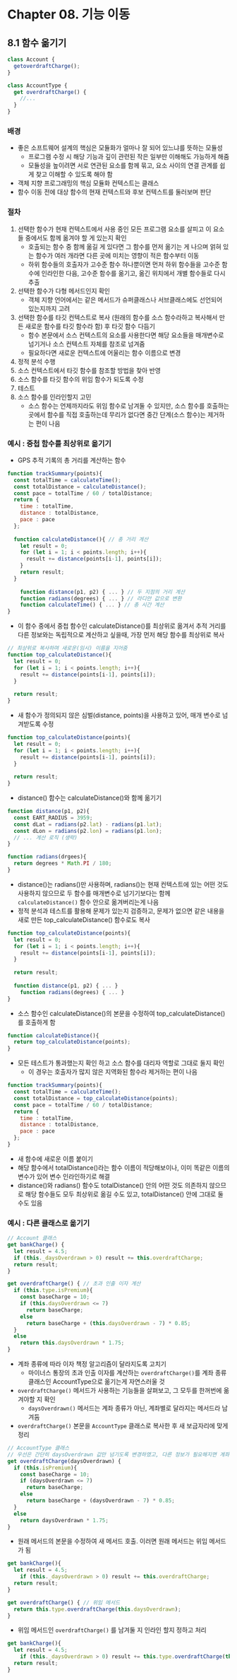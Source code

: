 # Chapter 08. 기능 이동



## 8.1 함수 옮기기

``` js
class Account {
  getoverdraftCharge();
}
```

``` js
class AccountType {
  get overdraftCharge() {
    //...
  }
}
```



### 배경

- 좋은 소프트웨어 설계의 핵심은 모듈화가 얼마나 잘 되어 있느냐를 뜻하는 모듈성
  - 프로그램 수정 시 해당 기능과 깊이 관련된 작은 일부만 이해해도 가능하게 해줌
  - 모듈성을 높이려면 서로 연관된 요소를 함께 묶고, 요소 사이의 연결 관계를 쉽게 찾고 이해할 수 있도록 해야 함
- 객체 지향 프로그래밍의 핵심 모듈화 컨텍스트는 클래스
- 함수 이동 전에 대상 함수의 현재 컨텍스트와 후보 컨텍스트를 둘러보며 판단



### 절차

1. 선택한 함수가 현재 컨텍스트에서 사용 중인 모든 프로그램 요소를 살피고 이 요소들 중에서도 함께 옮겨야 할 게 있는지 확인
   - 호출되는 함수 중 함께 옮길 게 있다면 그 함수를 먼저 옮기는 게 나으며 얽혀 있는 함수가 여러 개라면 다른 곳에 미치는 영향이 적은 함수부터 이동
   - 하위 함수들의 호출자가 고수준 함수 하나뿐이면 먼저 하위 함수들을 고수준 함수에 인라인한 다음, 고수준 함수를 옮기고, 옮긴 위치에서 개별 함수들로 다시 추출
2. 선택한 함수가 다형 메서드인지 확인
   - 객체 지향 언어에서는 같은 메서드가 슈퍼클래스나 서브클래스에도 선언되어 있는지까지 고려
3. 선택한 함수를 타깃 컨텍스트로 복사 (원래의 함수를 소스 함수라하고 복사해서 만든 새로운 함수를 타깃 함수라 함) 후 타깃 함수 다듬기
   - 함수 본문에서 소스 컨텍스트의 요소를 사용한다면 해당 요소들을 매개변수로 넘기거나 소스 컨텍스트 자체를 참조로 넘겨줌
   - 필요하다면 새로운 컨텍스트에 어울리는 함수 이름으로 변경
4. 정적 분석 수행
5. 소스 컨텍스트에서 타깃 함수를 참조할 방법을 찾아 반영
6. 소스 함수를 타깃 함수의 위임 함수가 되도록 수정
7. 테스트
8. 소스 함수를 인라인할지 고민
   - 소스 함수는 언제까지라도 위임 함수로 남겨둘 수 있지만, 소스 함수를 호출하는 곳에서 함수를 직접 호출하는데 무리가 없다면 중간 단계(소스 함수)는 제거하는 편이 나음



### 예시 : 중첩 함수를 최상위로 옮기기

- GPS 추적 기록의 총 거리를 계산하는 함수

``` js
function trackSummary(points){
  const totalTime = calculateTime();
  const totalDistance = calculateDistance();
  const pace = totalTime / 60 / totalDistance;
  return {
    time : totalTime,
    distance : totalDistance,
    pace : pace
  };
  
  function calculateDistance(){ // 총 거리 계산
    let result = 0;
    for (let i = 1; i < points.length; i++){
      result += distance(points[i-1], points[i]);
    }
    return result;
  }
  
	function distance(p1, p2) { ... } // 두 지점의 거리 계산
	function radians(degrees) { ... } // 라디안 값으로 변환
	function calculateTime() { ... } // 총 시간 계산
}
```

- 이 함수 중에서 중첩 함수인 calculateDistance()를 최상위로 옮겨서 추적 거리를 다른 정보와는 독립적으로 계산하고 싶을때, 가장 먼저 해당 함수를 최상위로 복사

``` js
// 최상위로 복사하며 새로운(임시) 이름을 지어줌
function top_calculateDistance(){
  let result = 0;
  for (let i = 1; i < points.length; i++){
    result += distance(points[i-1], points[i]);
  }
  
  return result;
}
```

- 새 함수가 정의되지 않은 심벌(distance, points)을 사용하고 있어, 매개 변수로 넘겨받도록 수정

``` js
function top_calculateDistance(points){
  let result = 0;
  for (let i = 1; i < points.length; i++){
    result += distance(points[i-1], points[i]);
  }
  
  return result;
}
```

- distance() 함수는 calculateDistance()와 함께 옮기기

``` js
function distance(p1, p2){
  const EART_RADIUS = 3959;
  const dLat = radians(p2.lat) - radians(p1.lat);
  const dLon = radians(p2.lon) = radians(p1.lon);
  // ... 계산 로직 (생략)
}

function radians(drgees){
  return degrees * Math.PI / 180;
}
```

- distance()는 radians()만 사용하며, radians()는 현재 컨텍스트에 있는 어떤 것도 사용하지 않으므로 두 함수를 매개변수로 넘기기보다는 함께 `calculateDistance()` 함수 안으로 옮겨버리는게 나음
- 정적 분석과 테스트를 활용해 문제가 있는지 검증하고, 문제가 없으면 같은 내용을 새로 만든 top_calculateDistance() 함수로도 복사

``` js
function top_calculateDistance(points){
  let result = 0;
  for (let i = 1; i < points.length; i++){
    result += distance(points[i-1], points[i]);
  }
  
  return result;
  
  function distance(p1, p2) { ... }
	function radians(degrees) { ... }
}
```

- 소스 함수인 calculateDistance()의 본문을 수정하여 top_calculateDistance()를 호출하게 함

``` js
function calculateDistance(){
  return top_calculateDistance(points);
}
```

- 모든 테스트가 통과했는지 확인 하고 소스 함수를 대리자 역할로 그대로 둘지 확인
  - 이 경우는 호출자가 많지 않은 지역화된 함수라 제거하는 편이 나음

``` js
function trackSummary(points){
  const totalTime = calculateTime();
  const totalDistance = top_calculateDistance(points);
  const pace = totalTime / 60 / totalDistance;
  return {
    time : totalTime,
    distance : totalDistance,
    pace : pace
  };
}
```

- 새 함수에 새로운 이름 붙이기
- 해당 함수에서 totalDistance()라는 함수 이름이 적당해보이나, 이미 똑같은 이름의 변수가 있어 변수 인라인하기로 해결
- distance()와 radians() 함수도 totalDistance() 안의 어떤 것도 의존하지 않으므로 해당 함수들도 모두 최상위로 옮길 수도 있고, totalDistance() 안에 그대로 둘 수도 있음



### 예시 : 다른 클래스로 옮기기

``` js
// Account 클래스
get bankCharge() {
  let result = 4.5;
  if (this._daysOverdrawn > 0) result += this.overdraftCharge;
  return result;
}

get overdraftCharge() { // 초과 인출 이자 계산
  if (this.type.isPremium){
    const baseCharge = 10;
    if (this.daysOverdrawn <= 7)
      return baseCharge;
    else
      return baseCharge + (this.daysOverdrawn - 7) * 0.85;
  }
  else
    return this.daysOverdrawn * 1.75;
}
```

- 계좌 종류에 따라 이자 책정 알고리즘이 달라지도록 고치기
  - 마이너스 통장의 초과 인출 이자를 계산하는 `overdraftCharge()`를 계좌 종류 클래스인 AccountType으로 옮기는게 자연스러울 것
- `overdraftCharge()` 메서드가 사용하는 기능들을 살펴보고, 그 모두를 한꺼번에 옮겨야할 지 확인
  - `daysOverdrawn()` 메서드는 계좌 종류가 아닌, 계좌별로 달라지는 메서드라 남겨둠
- `overdraftCharge()` 본문을 `AccountType` 클래스로 복사한 후 새 보금자리에 맞게 정리

``` js 
// AccountType 클래스
// 우선은 간단히 daysOverdrawn 값만 넘기도록 변경하였고, 다른 정보가 필요해지면 계좌 자체를  넘기도록 변경
get overdraftCharge(daysOverdrawn) {
  if (this.isPremium){
    const baseCharge = 10;
    if (daysOverdrawn <= 7)
      return baseCharge;
    else
      return baseCharge + (daysOverdrawn - 7) * 0.85;
  }
  else
    return daysOverdrawn * 1.75;
}
```

- 원래 메서드의 본문을 수정하여 새 메서드 호출. 이러면 원래 메서드는 위임 메서드가 됨

``` js
get bankCharge(){
  let result = 4.5;
	if (this._daysOverdrawn > 0) result += this.overdraftCharge;
  return result;
}

get overdraftCharge() { // 위임 메서드
  return this.type.overdraftCharge(this.daysOverdrawn);
}
```

- 위임 메서드인 `overdraftCharge()` 를 남겨둘 지 인라인 할지 정하고 처리

``` js
get bankCharge(){
  let result = 4.5;
	if (this._daysOverdrawn > 0) result += this.type.overdraftCharge(this.daysOverdrawn);
  return result;
}
```

